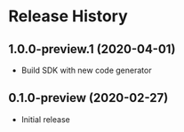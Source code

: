 # Release History

## 1.0.0-preview.1 (2020-04-01)
- Build SDK with new code generator

## 0.1.0-preview (2020-02-27)
- Initial release